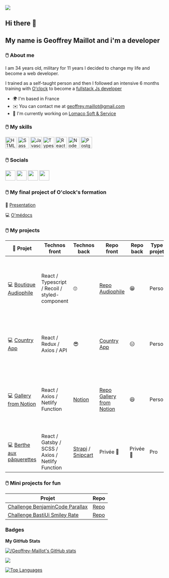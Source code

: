 ![](https://media.giphy.com/media/citBl9yPwnUOs/source.gif)
## Hi there 👋 
## My name is Geoffrey Maillot and i'm a developer 

### &#128433;&#65039; About me 

I am 34 years old, military for 11 years I decided to change my life and become a web developer.

I trained as a self-taught person and then I followed an intensive 6 months training with [O'clock](https://oclock.io/) to become a [fullstack Js developer](https://oclock.io/formations/developpeur-web-fullstack-javascript)

* 🌍  I'm based in France
* ✉️  You can contact me at [geoffrey.maillot@gmail.com](mailto:geoffrey.maillot@gmail.com)
* 🚀  I'm currently working on [Lomaco Soft & Service](http://https://lomaco.fr/)


### &#128433;&#65039; My skills
<p align="left">
<a href="https://developer.mozilla.org/en-US/docs/Glossary/HTML5" target="_blank" rel="noreferrer"><img src="https://raw.githubusercontent.com/danielcranney/readme-generator/main/public/icons/skills/html5-colored.svg" width="36" height="36" alt="HTML5" /></a>
<a href="https://sass-lang.com/" target="_blank" rel="noreferrer"><img src="https://raw.githubusercontent.com/danielcranney/readme-generator/main/public/icons/skills/sass-colored.svg" width="36" height="36" alt="Sass" /></a>
<a href="https://developer.mozilla.org/en-US/docs/Web/JavaScript" target="_blank" rel="noreferrer"><img src="https://raw.githubusercontent.com/danielcranney/readme-generator/main/public/icons/skills/javascript-colored.svg" width="36" height="36" alt="Javascript" /></a>
<a href="https://www.typescriptlang.org/" target="_blank" rel="noreferrer"><img src="https://raw.githubusercontent.com/danielcranney/readme-generator/main/public/icons/skills/typescript-colored.svg" width="36" height="36" alt="Typescript" /></a>
<a href="https://reactjs.org/" target="_blank" rel="noreferrer"><img src="https://raw.githubusercontent.com/danielcranney/readme-generator/main/public/icons/skills/react-colored.svg" width="36" height="36" alt="React" /></a>
<a href="https://nodejs.org/en/" target="_blank" rel="noreferrer"><img src="https://raw.githubusercontent.com/danielcranney/readme-generator/main/public/icons/skills/nodejs-colored.svg" width="36" height="36" alt="NodeJS" /></a>
<a href="https://www.postgresql.org/" target="_blank" rel="noreferrer"><img src="https://raw.githubusercontent.com/danielcranney/readme-generator/main/public/icons/skills/postgresql-colored.svg" width="36" height="36" alt="PostgreSQL" /></a>
</p>

### &#128433;&#65039; Socials

<p align="left"> <a href="https://discord.com/users/Jojobeuzasse#2305" target="_blank" rel="noreferrer"><img src="https://raw.githubusercontent.com/danielcranney/readme-generator/main/public/icons/socials/discord.svg" width="32" height="32" /></a> <a href="https://www.github.com//Geoffrey-Maillot" target="_blank" rel="noreferrer"><img src="https://raw.githubusercontent.com/danielcranney/readme-generator/main/public/icons/socials/github.svg" width="32" height="32" /></a> <a href="https://www.linkedin.com/in/geoffrey-maillot-06a1411bb/" target="_blank" rel="noreferrer"><img src="https://raw.githubusercontent.com/danielcranney/readme-generator/main/public/icons/socials/linkedin.svg" width="32" height="32" /></a> <a href="https://www.twitter.com/Mgeoffrey974" target="_blank" rel="noreferrer"><img src="https://raw.githubusercontent.com/danielcranney/readme-generator/main/public/icons/socials/twitter.svg" width="32" height="32" /></a></p>

###  &#128433;&#65039; My final project of O'clock's formation
  
  🎥 [Presentation](https://youtu.be/XliSnSJouJs?t=3988) 

&#128187; [O'médocs](https://o-medocs.netlify.app/)

###  &#128433;&#65039; My projects

| 📂 Projet                      | Technos front                        | Technos back                | Repo front                                             | Repo back                | Type projet | Date     | Description                                                                                      |
|--------------------------------|---------------------------------------|-----------------------------|-------------------------------------------------------|--------------------------|-------------|----------|--------------------------------------------------------------------------------------------------|
| 💻 [Boutique Audiophile](http://audiophile.surge.sh/) | React / Typescript / Recoil / styled-component | 🙄                           | [Repo Audiophile](https://github.com/Geoffrey-Maillot/Audiophile) | 😁                      | Perso       | 08/2021  | My very first project after taking the O'clock training course. Objective: Integrate a Figma model. |
| 💻 [Country App](http://jojo-country-app.surge.sh/)   | React / Redux / Axios / API                   | 😎                           | [Country App](https://github.com/Geoffrey-Maillot/Country-App) | 😑                      | Perso       | 03/2021  | I've just discovered API! So cool! Objective: Test my first API.                                  |
| 💻 [Gallery from Notion](https://from-notion-gallery.netlify.app/) | React / Axios / Netlify Function            | [Notion](https://www.notion.so/fr-fr/product) | [Repo Gallery from Notion](https://github.com/Geoffrey-Maillot/Gallery-from-Notion) | 😆                      | Perso       | 03/2022  | I love Notion, it's my second brain. Objective: Test Notion as an API and display images like [Pexel](https://www.pexels.com/). |
| 💻 [Berthe aux pâquerettes](https://berthesauxpaquerettes.netlify.app/) | React / Gatsby / SCSS / Axios / Netlify Function | [Strapi](https://strapi.io/) / [Snipcart](https://snipcart.com/) | Privée 🙈                                              | Privée 🙈                | Pro         | 02/2022  | Ecommerce from scratch                                                                                                 |


###  &#128433;&#65039; Mini projects for fun

|Projet     |Repo     |
|-----------|---------|
| [Challenge BenjaminCode Parallax](https://geoffrey-maillot.github.io/Challenge_BenjaminC/)| [Repo](https://github.com/Geoffrey-Maillot/Challenge_BenjaminC) |
| [Challenge BastiUi Smiley Rate](http://smiley-rate.surge.sh/) | [Repo](https://github.com/Geoffrey-Maillot/Challenge-BastiUI_Smilley-rate)|

### Badges

<b>My GitHub Stats</b>

<a href="http://www.github.com/Geoffrey-Maillot"><img src="https://github-readme-stats.vercel.app/api?username=Geoffrey-Maillot&show_icons=true&hide=&count_private=true&title_color=0891b2&text_color=ffffff&icon_color=0891b2&bg_color=1c1917&hide_border=true&show_icons=true" alt="/Geoffrey-Maillot's GitHub stats" /></a>

<a href="http://www.github.com/Geoffrey-Maillot"><img src="https://github-readme-streak-stats.herokuapp.com/?user=Geoffrey-Maillot&stroke=ffffff&background=1c1917&ring=0891b2&fire=0891b2&currStreakNum=ffffff&currStreakLabel=0891b2&sideNums=ffffff&sideLabels=ffffff&dates=ffffff&hide_border=true" /></a>

<a href="https://github.com/Geoffrey-Maillot" align="left"><img src="https://github-readme-stats.vercel.app/api/top-langs/?username=Geoffrey-Maillot&langs_count=10&title_color=0891b2&text_color=ffffff&icon_color=0891b2&bg_color=1c1917&hide_border=true&locale=en&custom_title=Top%20%Languages" alt="Top Languages" /></a>

